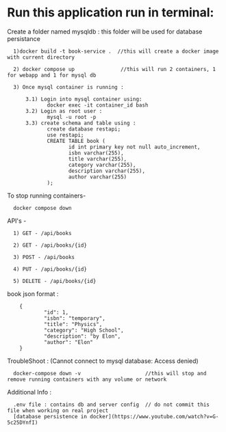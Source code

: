 # Run this application run in terminal:

Create a folder named mysqldb : this folder will be used for database persistance

      1)docker build -t book-service .  //this will create a docker image with current directory

      2) docker compose up               //this will run 2 containers, 1 for webapp and 1 for mysql db

      3) Once mysql container is running : 

          3.1) Login into mysql container using:
                 docker exec -it container_id bash
          3.2) Login as root user : 
                 mysql -u root -p
          3.3) create schema and table using : 
                 create database restapi;
                 use restapi;
                 CREATE TABLE book (
                        id int primary key not null auto_increment,
                        isbn varchar(255),
                        title varchar(255),
                        category varchar(255),
                        description varchar(255),
                        author varchar(255)
                 );


To stop running containers-  

      docker compose down

API's - 

      1) GET - /api/books

      2) GET - /api/books/{id}

      3) POST - /api/books

      4) PUT - /api/books/{id}

      5) DELETE - /api/books/{id}


book json format : 

        {
                "id": 1,
                "isbn": "temporary",
                "title": "Physics",
                "category": "High School",
                "description": "by Elon",
                "author": "Elon"
        }

TroubleShoot : (Cannot connect to mysql database: Access denied)

      docker-compose down -v                     //this will stop and remove running containers with any volume or network

Additional Info : 

      .env file : contains db and server config  // do not commit this file when working on real project
      [database persistence in docker](https://www.youtube.com/watch?v=G-5c25DYnfI)
